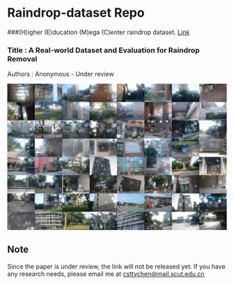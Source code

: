 # Raindrop-dataset Repo

###(H)igher (E)ducation (M)ega (C)enter raindrop dataset. [Link]()

### Title : A Real-world Dataset and Evaluation for Raindrop Removal
Authors : Anonymous - Under review

<Dataset-Demo-Pics>

![Teaser image](./dataset_overview.jpg)

## Note
Since the paper is under review, the link will not be released yet. If you have any research needs, please email me at csttychen@mail.scut.edu.cn
